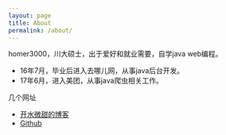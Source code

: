 ```yaml
---
layout: page
title: About
permalink: /about/
---
```


homer3000，川大硕士，出于爱好和就业需要，自学java web编程。
- 16年7月，毕业后进入去哪儿网，从事java后台开发。
- 17年6月，进入美团，从事java爬虫相关工作。

几个网址
- [开水微甜的博客](http://homer3000.cc/)
- [Github](https://github.com/homer3000)